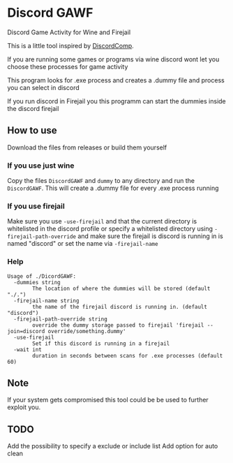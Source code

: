 # Discord GAWF

Discord Game Activity for Wine and Firejail

This is a little tool inspired by [DiscordComp](https://github.com/null-von-sushi/Discordcomp).

If you are running some games or programs via wine discord wont let you choose these processes for game activity

This program looks for .exe process and creates a .dummy file and process you can select in discord

If you run discord in Firejail you this programm can start the dummies inside the discord firejail

## How to use

Download the files from releases or build them yourself

### If you use just wine

Copy the files `DiscordGAWF` and `dummy` to any directory and run the `DiscordGAWF`.
This will create a .dummy file for every .exe process running

### If you use firejail
Make sure you use `-use-firejail` and that the current directory is whitelisted in the discord profile or
specify a whitelisted directory using `-firejail-path-override` and make sure the firejail is discord is running in is named "discord" or set the name via `-firejail-name`

### Help
```
Usage of ./DicordGAWF:
  -dummies string
        The location of where the dummies will be stored (default "./.")
  -firejail-name string
        the name of the firejail discord is running in. (default "discord")
  -firejail-path-override string
        override the dummy storage passed to firejail 'firejail --join=discord override/something.dummy'
  -use-firejail
        Set if this discord is running in a firejail
  -wait int
        duration in seconds between scans for .exe processes (default 60)
```
## Note
If your system gets compromised this tool could be be used to further exploit you.

## TODO

Add the possibility to specify a exclude or include list
Add option for auto clean
